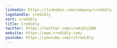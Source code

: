 ```yaml
---
linkedin: https://linkedin.com/company/credibly
logohandle: credibly
sort: credibly
title: Credibly
twitter: https://twitter.com/credibly360
website: https://www.credibly.com/
youtube: https://youtube.com/c/Credibly
---
```

